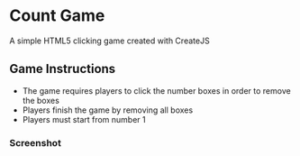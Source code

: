 # Count Game
A simple HTML5 clicking game created with CreateJS

## Game Instructions
* The game requires players to click the number boxes in order to remove the boxes
* Players finish the game by removing all boxes
* Players must start from number 1

### Screenshot
